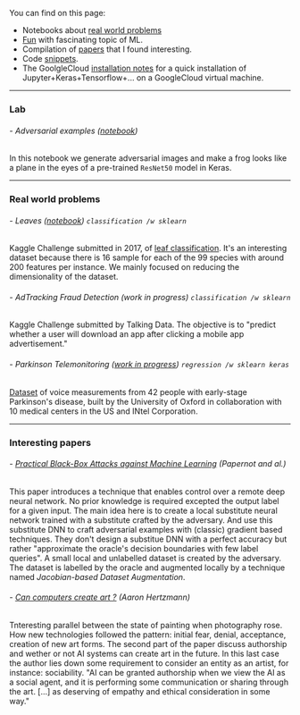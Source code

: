 You can find on this page:
- Notebooks about [real world problems](https://maxpv.github.io/#real-world-problems)
- [Fun](https://maxpv.github.io/#lab) with fascinating topic of ML.
- Compilation of [papers](https://maxpv.github.io/#interesting-papers) that I found interesting.
- Code [snippets](snippets.md).
- The GoolgleCloud [installation notes](installation.md) for a quick installation of Jupyter+Keras+Tensorflow+... on a GoogleCloud virtual machine.

---- 

### Lab
###### - Adversarial examples ([notebook](https://github.com/maxpv/maxpv.github.io/blob/master/notebooks/Adversarial_ResNet50.ipynb))
In this notebook we generate adversarial images and make a frog looks like a plane in the eyes of a pre-trained `ResNet50` model in Keras.

----

### Real world problems
###### - Leaves ([notebook](https://github.com/maxpv/maxpv.github.io/blob/master/notebooks/leaves.ipynb)) `classification /w sklearn`
Kaggle Challenge submitted in 2017, of [leaf classification](https://www.kaggle.com/c/leaf-classification/data). It's an interesting dataset because there is 16 sample for each of the 99 species with around 200 features per instance. We mainly focused on reducing the dimensionality of the dataset.

###### - AdTracking Fraud Detection (work in progress) `classification /w sklearn`
Kaggle Challenge submitted by Talking Data. The objective is to "predict whether a user will download an app after clicking a mobile app advertisement."

###### - Parkinson Telemonitoring ([work in progress](https://www.kaggle.com/mountainguest/parkinson-telemonitoring-regression-with-keras)) `regression /w sklearn keras`
[Dataset](https://archive.ics.uci.edu/ml/datasets/Parkinsons+Telemonitoring) of voice measurements from 42 people with early-stage Parkinson's disease, built by the University of Oxford in collaboration with 10 medical centers in the US and INtel Corporation.

----

### Interesting papers

###### - [Practical Black-Box Attacks against Machine Learning](https://arxiv.org/abs/1602.02697) (Papernot and al.)
This paper introduces a technique that enables control over a remote deep neural network. No prior knowledge is required excepted the output label for a given input. The main idea here is to create a local substitute neural network trained with a substitute crafted by the adversary. And  use this substitute DNN to craft adversarial examples with (classic) gradient based techniques. They don't design a substitue DNN with a perfect accuracy but rather "approximate the oracle's decision boundaries with few label queries". A small local and unlabelled dataset is created by the adversary. The dataset is labelled by the oracle and augmented locally by a technique named *Jacobian-based Dataset Augmentation*.

###### - [Can computers create art ?](https://arxiv.org/abs/1801.04486) (Aaron Hertzmann)
Tnteresting parallel between the state of painting when photography rose. How new technologies followed the pattern: initial fear, denial, acceptance, creation of new art forms. The second part of the paper discuss authorship and wether or not AI systems can create art in the future. In this last case the author lies down some requirement to consider an entity as an artist, for instance: sociability. "AI can be granted authorship when we view the AI as a social agent, and it is performing some communication or sharing through the art. [...] as deserving of empathy and ethical consideration in some way."

